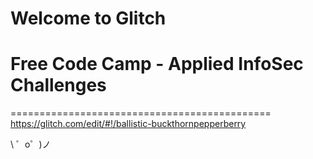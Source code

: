 Welcome to Glitch
=================

# Free Code Camp - Applied InfoSec Challenges
=============================================
https://glitch.com/edit/#!/ballistic-buckthornpepperberry

\ ゜o゜)ノ
